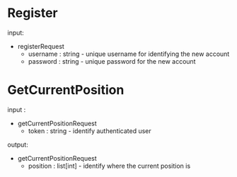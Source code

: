 # Register
input:
* registerRequest
    * username : string - unique username for identifying the new account 
    * password : string - unique password for the new account


# GetCurrentPosition
input : 
* getCurrentPositionRequest
    * token : string - identify authenticated user

output:
* getCurrentPositionRequest
    * position : list[int] - identify where the current position is 

 
